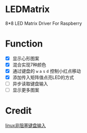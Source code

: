# LEDMatrix
8*8 LED Matrix Driver For Raspberry

# Function
- [x] 显示心形图案
- [x] 混合实现7种颜色
- [x] 通过键盘的 `w` `a` `s` `d` 控制小红点移动
- [x] 添加传入矩阵值点亮LED的方式
- [ ] 异步读取键盘输入
- [ ] 显示更多图案

# Credit
[linux非阻塞键盘输入](http://blog.csdn.net/qq_14835443/article/details/50446099)

